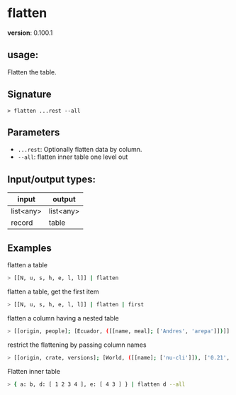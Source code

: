 # flatten

**version**: 0.100.1

## **usage**:

Flatten the table.

## Signature

`> flatten ...rest --all`

## Parameters

- `...rest`: Optionally flatten data by column.
- `--all`: flatten inner table one level out

## Input/output types:

| input       | output      |
| ----------- | ----------- |
| list\<any\> | list\<any\> |
| record      | table       |

## Examples

flatten a table

```bash
> [[N, u, s, h, e, l, l]] | flatten
```

flatten a table, get the first item

```bash
> [[N, u, s, h, e, l, l]] | flatten | first
```

flatten a column having a nested table

```bash
> [[origin, people]; [Ecuador, ([[name, meal]; ['Andres', 'arepa']])]] | flatten --all | get meal
```

restrict the flattening by passing column names

```bash
> [[origin, crate, versions]; [World, ([[name]; ['nu-cli']]), ['0.21', '0.22']]] | flatten versions --all | last | get versions
```

Flatten inner table

```bash
> { a: b, d: [ 1 2 3 4 ], e: [ 4 3 ] } | flatten d --all
```
